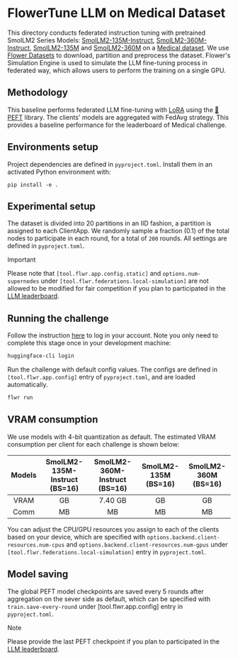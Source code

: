 # FlowerTune LLM on Medical Dataset

This directory conducts federated instruction tuning with pretrained SmolLM2 Series Models: [SmolLM2-135M-Instruct](https://huggingface.co/HuggingFaceTB/SmolLM2-135M-Instruct), [SmolLM2-360M-Instruct](https://huggingface.co/HuggingFaceTB/SmolLM2-360M-Instruct), [SmolLM2-135M](https://huggingface.co/HuggingFaceTB/SmolLM2-135M) and [SmolLM2-360M](https://huggingface.co/HuggingFaceTB/SmolLM2-360M-Instruct) on a [Medical dataset](https://huggingface.co/datasets/medalpaca/medical_meadow_medical_flashcards).
We use [Flower Datasets](https://flower.dev/docs/datasets/) to download, partition and preprocess the dataset.
Flower's Simulation Engine is used to simulate the LLM fine-tuning process in federated way,
which allows users to perform the training on a single GPU.


## Methodology

This baseline performs federated LLM fine-tuning with [LoRA](https://arxiv.org/pdf/2106.09685) using the [🤗PEFT](https://huggingface.co/docs/peft/en/index) library.
The clients' models are aggregated with FedAvg strategy.
This provides a baseline performance for the leaderboard of Medical challenge.


## Environments setup

Project dependencies are defined in `pyproject.toml`. Install them in an activated Python environment with:

```shell
pip install -e .
```

## Experimental setup

The dataset is divided into 20 partitions in an IID fashion, a partition is assigned to each ClientApp.
We randomly sample a fraction (0.1) of the total nodes to participate in each round, for a total of `200` rounds.
All settings are defined in `pyproject.toml`.

> [!IMPORTANT]
> Please note that `[tool.flwr.app.config.static]` and `options.num-supernodes` under `[tool.flwr.federations.local-simulation]` are not allowed to be modified for fair competition if you plan to participated in the [LLM leaderboard](https://flower.ai/benchmarks/llm-leaderboard).


## Running the challenge

Follow the instruction [here](https://huggingface.co/docs/huggingface_hub/en/quick-start#login-command) to log in your account. Note you only need to complete this stage once in your development machine:

```bash
huggingface-cli login
```

Run the challenge with default config values.
The configs are defined in `[tool.flwr.app.config]` entry of `pyproject.toml`, and are loaded automatically.

```bash
flwr run
```

## VRAM consumption

We use models with 4-bit quantization as default. The estimated VRAM consumption per client for each challenge is shown below:

|Models|SmolLM2-135M-Instruct (BS=16)|SmolLM2-360M-Instruct (BS=16) |SmolLM2-135M (BS=16)|SmolLM2-360M (BS=16) |
| :----: | :--------:                | :--------:                   | :--------:         | :--------:          |
|VRAM    |           GB              |           7.40 GB            |       GB           |        GB           |
|Comm    |             MB            |                MB            |         MB         |         MB          |

You can adjust the CPU/GPU resources you assign to each of the clients based on your device, which are specified with `options.backend.client-resources.num-cpus` and `options.backend.client-resources.num-gpus` under `[tool.flwr.federations.local-simulation]` entry in `pyproject.toml`.


## Model saving

The global PEFT model checkpoints are saved every 5 rounds after aggregation on the sever side as default, which can be specified with `train.save-every-round` under [tool.flwr.app.config] entry in `pyproject.toml`.

> [!NOTE]
> Please provide the last PEFT checkpoint if you plan to participated in the [LLM leaderboard](https://flower.ai/benchmarks/llm-leaderboard).

